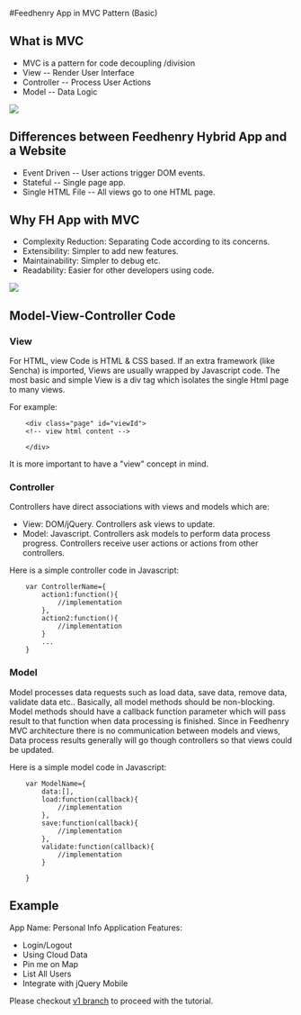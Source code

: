 #Feedhenry App in MVC Pattern (Basic)

## What is MVC
* MVC is a pattern for code decoupling /division
* View -- Render User Interface 
* Controller -- Process User Actions
* Model -- Data Logic

<img src="https://github.com/feedhenry/fh-mvc-simple/raw/master/docs/MVCMODEL.png"/>

## Differences between Feedhenry Hybrid App and a Website
* Event Driven -- User actions trigger DOM events.
* Stateful -- Single page app.
* Single HTML File -- All views go to one HTML page.

## Why FH App with MVC
* Complexity Reduction: Separating Code according to its concerns.
* Extensibility: Simpler to add new features.
* Maintainability: Simpler to debug etc.
* Readability: Easier for other developers using code.

<img src="https://github.com/feedhenry/fh-mvc-simple/raw/master/docs/FHMVCMODEL.png"/>

## Model-View-Controller Code

### View
For HTML, view Code is HTML & CSS based. If an extra framework (like Sencha) is imported, Views are usually wrapped by Javascript code.
The most basic and simple View is a div tag which isolates the single Html page to many views.

For example:

		<div class="page" id="viewId">
		<!-- view html content -->
		
		</div> 

It is more important to have a "view" concept in mind. 


### Controller
Controllers have direct associations with views and models which are:

* View: DOM/jQuery. Controllers ask views to update.
* Model: Javascript. Controllers ask models to perform data process progress.
Controllers receive user actions or actions from other controllers.

Here is a simple controller code in Javascript:

		var ControllerName={
			action1:function(){
				//implementation
			},
			action2:function(){
				//implementation
			}
			...
		}


### Model
Model processes data requests such as load data, save data, remove data, validate data etc..
Basically, all model methods should be non-blocking. Model methods should have a callback function parameter which will pass result to that function when data processing is finished.
Since in Feedhenry MVC architecture there is no communication between models and views, Data process results generally will go though controllers so that views could be updated.  

Here is a simple model code in Javascript:

		var ModelName={
			data:[],
			load:function(callback){
				//implementation
			},
			save:function(callback){
				//implementation
			},
			validate:function(callback){
				//implementation
			}
		
		} 

## Example
App Name: Personal Info Application
Features:

* Login/Logout
* Using Cloud Data
* Pin me on Map
* List All Users
* Integrate with jQuery Mobile

Please checkout <a href="https://github.com/feedhenry/fh-mvc-simple/tree/v1">v1 branch</a> to proceed with the tutorial.



